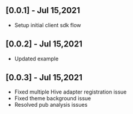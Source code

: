 ## [0.0.1] - Jul 15,2021

* Setup initial client sdk flow

## [0.0.2] - Jul 15,2021

* Updated example

## [0.0.3] - Jul 15,2021

* Fixed multiple Hive adapter registration issue
* Fixed theme background issue
* Resolved pub analysis issues
